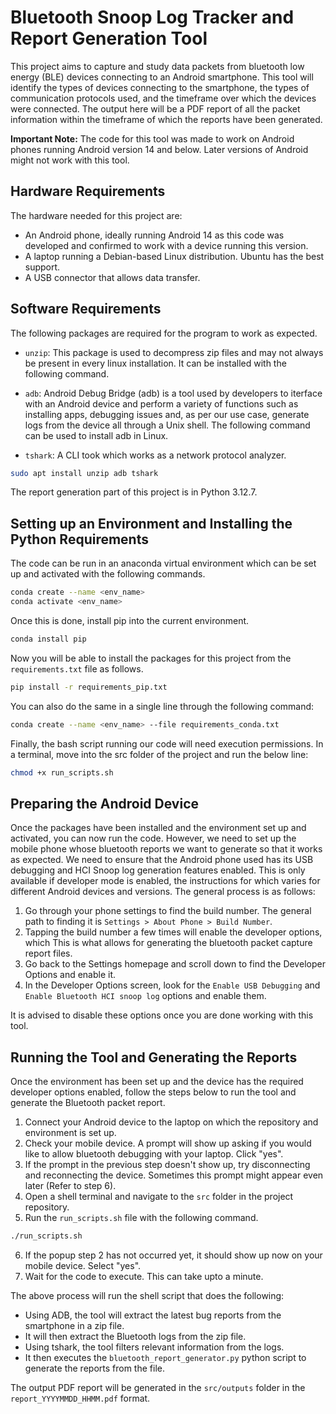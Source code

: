 # Bluetooth Snoop Log Tracker and Report Generation Tool

This project aims to capture and study data packets from bluetooth low energy (BLE) devices connecting to an Android smartphone. This tool will identify the types of devices connecting to the smartphone, the types of communication protocols used, and the timeframe over which the devices were connected. The output here will be a PDF report of all the packet information within the timeframe of which the reports have been generated.

**Important Note:** The code for this tool was made to work on Android phones running Android version 14 and below. Later versions of Android might not work with this tool.

## Hardware Requirements

The hardware needed for this project are:
- An Android phone, ideally running Android 14 as this code was developed and confirmed to work with a device running this version.
- A laptop running a Debian-based Linux distribution. Ubuntu has the best support.
- A USB connector that allows data transfer.

## Software Requirements

The following packages are required for the program to work as expected.

- `unzip`: This package is used to decompress zip files and may not always be present in every linux installation. It can be installed with the following command.

- `adb`: Android Debug Bridge (adb) is a tool used by developers to iterface with an Android device and perform a variety of functions such as installing apps, debugging issues and, as per our use case, generate logs from the device all through a Unix shell. The following command can be used to install adb in Linux.

- `tshark`: A CLI took which works as a network protocol analyzer.

```bash
sudo apt install unzip adb tshark
```

The report generation part of this project is in Python 3.12.7.

## Setting up an Environment and Installing the Python Requirements

The code can be run in an anaconda virtual environment which can be set up and activated with the following commands.

```bash
conda create --name <env_name>
conda activate <env_name>
```

Once this is done, install pip into the current environment.

```bash
conda install pip
```

Now you will be able to install the packages for this project from the `requirements.txt` file as follows.

```bash
pip install -r requirements_pip.txt
```

You can also do the same in a single line through the following command:

```bash
conda create --name <env_name> --file requirements_conda.txt
```

Finally, the bash script running our code will need execution permissions. In a terminal, move into the src folder of the project and run the below line:

```bash
chmod +x run_scripts.sh
```
## Preparing the Android Device

Once the packages have been installed and the environment set up and activated, you can now run the code. However, we need to set up the mobile phone whose bluetooth reports we want to generate so that it works as expected. We need to ensure that the Android phone used has its USB debugging and HCI Snoop log generation features enabled. This is only available if developer mode is enabled, the instructions for which varies for different Android devices and versions. The general process is as follows:

1. Go through your phone settings to find the build number. The general path to finding it is `Settings > About Phone > Build Number`.
2. Tapping the build number a few times will enable the developer options, which This is what allows for generating the bluetooth packet capture report files.
3. Go back to the Settings homepage and scroll down to find the Developer Options and enable it.
5. In the Developer Options screen, look for the `Enable USB Debugging` and `Enable Bluetooth HCI snoop log` options and enable them.

It is advised to disable these options once you are done working with this tool.

## Running the Tool and Generating the Reports

Once the environment has been set up and the device has the required developer options enabled, follow the steps below to run the tool and generate the Bluetooth packet report.

1. Connect your Android device to the laptop on which the repository and environment is set up.
2. Check your mobile device. A prompt will show up asking if you would like to allow bluetooth debugging with your laptop. Click "yes".
3. If the prompt in the previous step doesn't show up, try disconnecting and reconnecting the device. Sometimes this prompt might appear even later (Refer to step 6).
4. Open a shell terminal and navigate to the `src` folder in the project repository.
5. Run the `run_scripts.sh` file with the following command.
  ```bash
  ./run_scripts.sh
  ```
6. If the popup step 2 has not occurred yet, it should show up now on your mobile device. Select "yes".
7. Wait for the code to execute. This can take upto a minute.

The above process will run the shell script that does the following:

- Using ADB, the tool will extract the latest bug reports from the smartphone in a zip file.
- It will then extract the Bluetooth logs from the zip file.
- Using tshark, the tool filters relevant information from the logs.
- It then executes the `bluetooth_report_generator.py` python script to generate the reports from the file.


The output PDF report will be generated in the `src/outputs` folder in the `report_YYYYMMDD_HHMM.pdf` format.
